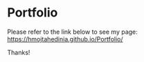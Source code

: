 # Portfolio

Please refer to the link below to see my page:
https://hmojtahedinia.github.io/Portfolio/

Thanks!
